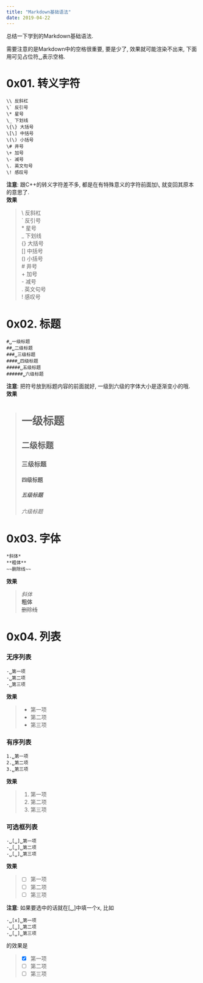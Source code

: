 ```yaml
---
title: "Markdown基础语法"
date: 2019-04-22
---
```


总结一下学到的Markdown基础语法.  

需要注意的是Markdown中的空格很重要, 要是少了, 效果就可能渲染不出来, 下面用可见占位符␣表示空格.  
# 0x01. 转义字符
```
\\ 反斜杠
\` 反引号
\* 星号
\_ 下划线
\{\} 大括号
\[\] 中括号
\(\) 小括号
\# 井号
\+ 加号
\- 减号
\. 英文句号
\! 感叹号
```
**注意**: 跟C++的转义字符差不多, 都是在有特殊意义的字符前面加\\, 就变回其原本的意思了.    
**效果**  
> \\ 反斜杠  
> \` 反引号  
> \* 星号  
> \_ 下划线  
> \{\} 大括号  
> \[\] 中括号  
> \(\) 小括号  
> \# 井号  
> \+ 加号  
> \- 减号  
> \. 英文句号  
> \! 感叹号  

# 0x02. 标题
```
#␣一级标题
##␣二级标题
###␣三级标题
####␣四级标题
#####␣五级标题
######␣六级标题
```
**注意**: 把符号放到标题内容的前面就好, 一级到六级的字体大小是逐渐变小的哦.  
**效果**  
> # 一级标题
> ## 二级标题  
> ### 三级标题  
> #### 四级标题  
> ##### 五级标题  
> ###### 六级标题  

# 0x03. 字体
```
*斜体*
**粗体**
~~删除线~~
```
**效果**    
> *斜体*  
> **粗体**  
> ~~删除线~~  

# 0x04. 列表
### 无序列表
```
-␣第一项
-␣第二项
-␣第三项
```
**效果**    
> - 第一项
> - 第二项
> - 第三项

### 有序列表
```
1.␣第一项
2.␣第二项
3.␣第三项
```
**效果**    
> 1. 第一项
> 2. 第二项
> 3. 第三项

### 可选框列表
```
-␣[␣]␣第一项
-␣[␣]␣第二项
-␣[␣]␣第三项
```
**效果**    
> - [ ] 第一项
> - [ ] 第二项
> - [ ] 第三项  

**注意**: 如果要选中的话就在\[␣\]中填一个x, 比如
```
-␣[x]␣第一项
-␣[␣]␣第二项
-␣[␣]␣第三项
```
的效果是  
> - [x] 第一项
> - [ ] 第二项
> - [ ] 第三项




